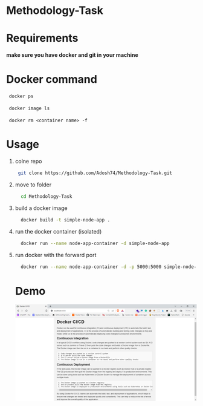 # Methodology-Task

# Requirements
**make sure you have **docker** and **git** in your machine**

# Docker command
```
 docker ps

 docker image ls

 docker rm <container name> -f
```

# Usage
 1. colne repo
    ``` bash
     git clone https://github.com/Adosh74/Methodology-Task.git
    ```
2. move to folder
   ``` bash
     cd Methodology-Task
   ```
3. build a docker image
   ``` bash
     docker build -t simple-node-app .
   ```

4. run the docker container (isolated)
   ``` bash
     docker run --name node-app-container -d simple-node-app
   ```

5. run docker with the forward port
   ``` bash
     docker run --name node-app-container -d -p 5000:5000 simple-node-app
   ```

   # Demo
   ![](/public/Docker.PNG)
   
